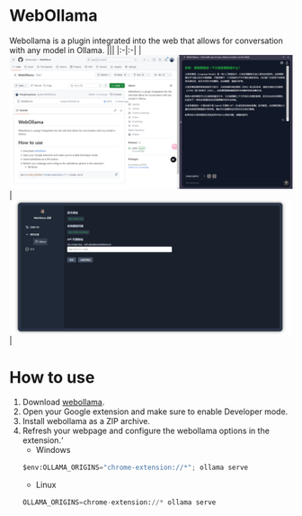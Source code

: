 # WebOllama

Webollama is a plugin integrated into the web that allows for conversation with any model in Ollama.
|||
|:-|:-|
|![](./images/home.png)|![](./images/settings.png)|

# How to use

1. Download [webollama](https://github.com/QiYuan-tech/WebOllama/releases/download/v1.0.0/WebOllama.zip).
2. Open your Google extension and make sure to enable Developer mode.
3. Install webollama as a ZIP archive.
4. Refresh your webpage and configure the webollama options in the extension.‘
   - Windows
   ```python
   $env:OLLAMA_ORIGINS="chrome-extension://*"; ollama serve
   ```
   - Linux
   ```python
   OLLAMA_ORIGINS=chrome-extension://* ollama serve
   ```

<!-- https://github.com/gyopak/sidellama -->
